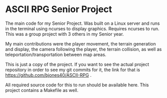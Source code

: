 # ASCII RPG Senior Project
 The main code for my Senior Project. Was built on a Linux server and runs in the terminal using ncurses to display graphics.
 Requires ncurses to run. This was a group project with 3 others in my Senior year.
 
 My main contributions were the player movement, the terrain generation and display, the camera following the player, 
 the terrain collision, as well as teleportation/transportation between map areas.

This is just a copy of the project. If you want to see the actual project repository in order to see my git commits for it,
the link for that is https://github.com/bjones40/ASCII-RPG .


All required source code for this to run should be available here. This project contains a Makefile as well.
